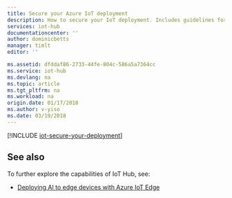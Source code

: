 ```yaml
---
title: Secure your Azure IoT deployment
description: How to secure your IoT deployment. Includes guidelines for securing device provisioning, connections, and access to the IoT Hub service.
services: iot-hub
documentationcenter: ''
author: dominicbetts
manager: timlt
editor: ''

ms.assetid: dfddaf86-2733-44fe-804c-586a5a7364cc
ms.service: iot-hub
ms.devlang: na
ms.topic: article
ms.tgt_pltfrm: na
ms.workload: na
origin.date: 01/17/2018
ms.author: v-yiso
ms.date: 03/19/2018
---
```


[!INCLUDE [iot-secure-your-deployment](../../includes/iot-secure-your-deployment.md)]

## See also

To further explore the capabilities of IoT Hub, see:

* [Deploying AI to edge devices with Azure IoT Edge][lnk-iotedge]

[lnk-iotedge]: iot-hub-linux-iot-edge-simulated-device.md


<!--Update_Description:update meta properties only-->